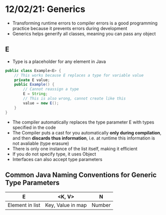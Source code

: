 # 12/02/21: Generics

- Transforming runtime errors to compiler errors is a good programming practice because it prevents errors during development
- Generics helps generify all classes, meaning you can pass any object

## E
- Type <E> is a placeholder for any element in Java

```java
public class Example<E> {
    // This works because E replaces a type for variable value
    private E value;
    public Example() {
        // Cannot reassign a type
        E = String;
        // This is also wrong, cannot create like this
        value = new E();
    }
}
```

- The compiler automatically replaces the type parameter E with types specified in the code
- The Compiler puts a cast for you automatically **only during compilation**, and then **discards thus information**, i.e. at runtime this information is not avaliable (type erasure)
- There is only one instance of the list itself, making it efficient
- If you do not specify type, it uses Object
- Interfaces can also accept type parameters

## Common Java Naming Conventions for Generic Type Parameters
| E | <K, V> | N |
| - | ------ | - |
| Element in list | Key, Value in map | Number |
